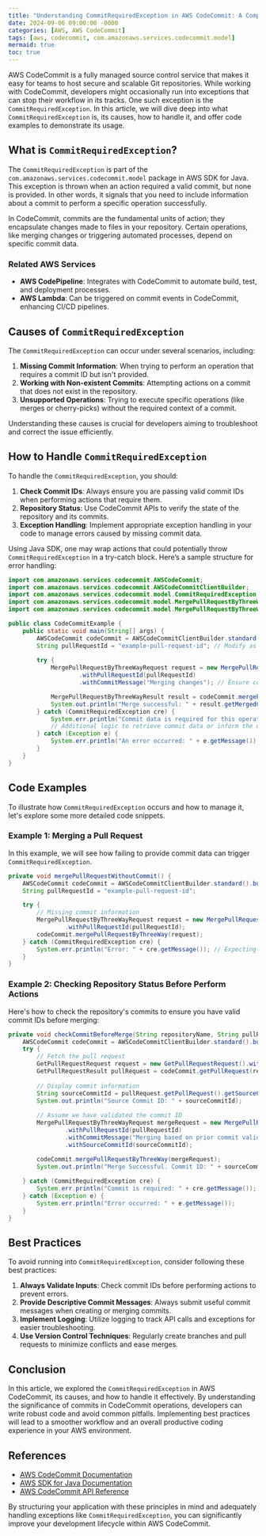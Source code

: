 ```yaml
---
title: "Understanding CommitRequiredException in AWS CodeCommit: A Comprehensive Guide"
date: 2024-09-06 09:00:00 -0000
categories: [AWS, AWS CodeCommit]
tags: [aws, codecommit, com.amazonaws.services.codecommit.model]
mermaid: true
toc: true
---
```



AWS CodeCommit is a fully managed source control service that makes it easy for teams to host secure and scalable Git repositories. While working with CodeCommit, developers might occasionally run into exceptions that can stop their workflow in its tracks. One such exception is the `CommitRequiredException`. In this article, we will dive deep into what `CommitRequiredException` is, its causes, how to handle it, and offer code examples to demonstrate its usage.

## What is `CommitRequiredException`?

The `CommitRequiredException` is part of the `com.amazonaws.services.codecommit.model` package in AWS SDK for Java. This exception is thrown when an action required a valid commit, but none is provided. In other words, it signals that you need to include information about a commit to perform a specific operation successfully.

In CodeCommit, commits are the fundamental units of action; they encapsulate changes made to files in your repository. Certain operations, like merging changes or triggering automated processes, depend on specific commit data.

### Related AWS Services

- **AWS CodePipeline**: Integrates with CodeCommit to automate build, test, and deployment processes.
- **AWS Lambda**: Can be triggered on commit events in CodeCommit, enhancing CI/CD pipelines.

## Causes of `CommitRequiredException`

The `CommitRequiredException` can occur under several scenarios, including:

1. **Missing Commit Information**: When trying to perform an operation that requires a commit ID but isn't provided.
2. **Working with Non-existent Commits**: Attempting actions on a commit that does not exist in the repository.
3. **Unsupported Operations**: Trying to execute specific operations (like merges or cherry-picks) without the required context of a commit.

Understanding these causes is crucial for developers aiming to troubleshoot and correct the issue efficiently.

## How to Handle `CommitRequiredException`

To handle the `CommitRequiredException`, you should:

1. **Check Commit IDs**: Always ensure you are passing valid commit IDs when performing actions that require them.
2. **Repository Status**: Use CodeCommit APIs to verify the state of the repository and its commits.
3. **Exception Handling**: Implement appropriate exception handling in your code to manage errors caused by missing commit data.

Using Java SDK, one may wrap actions that could potentially throw `CommitRequiredException` in a try-catch block. Here’s a sample structure for error handling:

```java
import com.amazonaws.services.codecommit.AWSCodeCommit;
import com.amazonaws.services.codecommit.AWSCodeCommitClientBuilder;
import com.amazonaws.services.codecommit.model.CommitRequiredException;
import com.amazonaws.services.codecommit.model.MergePullRequestByThreeWayRequest;
import com.amazonaws.services.codecommit.model.MergePullRequestByThreeWayResult;

public class CodeCommitExample {
    public static void main(String[] args) {
        AWSCodeCommit codeCommit = AWSCodeCommitClientBuilder.standard().build();
        String pullRequestId = "example-pull-request-id"; // Modify as needed
        
        try {
            MergePullRequestByThreeWayRequest request = new MergePullRequestByThreeWayRequest()
                    .withPullRequestId(pullRequestId)
                    .withCommitMessage("Merging changes"); // Ensure commit info is present

            MergePullRequestByThreeWayResult result = codeCommit.mergePullRequestByThreeWay(request);
            System.out.println("Merge successful: " + result.getMergedCommitId());
        } catch (CommitRequiredException cre) {
            System.err.println("Commit data is required for this operation: " + cre.getMessage());
            // Additional logic to retrieve commit data or inform the user
        } catch (Exception e) {
            System.err.println("An error occurred: " + e.getMessage());
        }
    }
}
```

## Code Examples

To illustrate how `CommitRequiredException` occurs and how to manage it, let's explore some more detailed code snippets.

### Example 1: Merging a Pull Request

In this example, we will see how failing to provide commit data can trigger `CommitRequiredException`.

```java
private void mergePullRequestWithoutCommit() {
    AWSCodeCommit codeCommit = AWSCodeCommitClientBuilder.standard().build();
    String pullRequestId = "example-pull-request-id";

    try {
        // Missing commit information
        MergePullRequestByThreeWayRequest request = new MergePullRequestByThreeWayRequest()
                .withPullRequestId(pullRequestId);
        codeCommit.mergePullRequestByThreeWay(request);
    } catch (CommitRequiredException cre) {
        System.err.println("Error: " + cre.getMessage()); // Expecting a commit required error
    }
}
```

### Example 2: Checking Repository Status Before Perform Actions

Here's how to check the repository's commits to ensure you have valid commit IDs before merging:

```java
private void checkCommitBeforeMerge(String repositoryName, String pullRequestId) {
    AWSCodeCommit codeCommit = AWSCodeCommitClientBuilder.standard().build();
    try {
        // Fetch the pull request
        GetPullRequestRequest request = new GetPullRequestRequest().withPullRequestId(pullRequestId);
        GetPullRequestResult pullRequest = codeCommit.getPullRequest(request);
        
        // Display commit information
        String sourceCommitId = pullRequest.getPullRequest().getSourceCommit();
        System.out.println("Source Commit ID: " + sourceCommitId);
        
        // Assume we have validated the commit ID
        MergePullRequestByThreeWayRequest mergeRequest = new MergePullRequestByThreeWayRequest()
                .withPullRequestId(pullRequestId)
                .withCommitMessage("Merging based on prior commit validation")
                .withSourceCommitId(sourceCommitId);

        codeCommit.mergePullRequestByThreeWay(mergeRequest);
        System.out.println("Merge Successful. Commit ID: " + sourceCommitId);
        
    } catch (CommitRequiredException cre) {
        System.err.println("Commit is required: " + cre.getMessage());
    } catch (Exception e) {
        System.err.println("Error occurred: " + e.getMessage());
    }
}
```

## Best Practices

To avoid running into `CommitRequiredException`, consider following these best practices:

1. **Always Validate Inputs**: Check commit IDs before performing actions to prevent errors.
2. **Provide Descriptive Commit Messages**: Always submit useful commit messages when creating or merging commits.
3. **Implement Logging**: Utilize logging to track API calls and exceptions for easier troubleshooting.
4. **Use Version Control Techniques**: Regularly create branches and pull requests to minimize conflicts and ease merges.

## Conclusion

In this article, we explored the `CommitRequiredException` in AWS CodeCommit, its causes, and how to handle it effectively. By understanding the significance of commits in CodeCommit operations, developers can write robust code and avoid common pitfalls. Implementing best practices will lead to a smoother workflow and an overall productive coding experience in your AWS environment.

## References

- [AWS CodeCommit Documentation](https://docs.aws.amazon.com/codecommit/latest/userguide/welcome.html)
- [AWS SDK for Java Documentation](https://docs.aws.amazon.com/sdk-for-java/latest/developer-guide/home.html)
- [AWS CodeCommit API Reference](https://docs.aws.amazon.com/codecommit/latest/APIReference/Welcome.html)

By structuring your application with these principles in mind and adequately handling exceptions like `CommitRequiredException`, you can significantly improve your development lifecycle within AWS CodeCommit.
